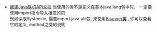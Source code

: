 + [阅读Java联机API文档](https://docs.oracle.com/en/java/javase/18/)
当使用的类不是定义在基本java.lang包中时， 一定要使用import指令导入相应的包  
例如读取System.in, 需要import java.util包, 来使用[Scanner类](https://docs.oracle.com/en/java/javase/18/docs/api/java.base/java/util/Scanner.html) , 你可以查看它的定义, method之类的说明
